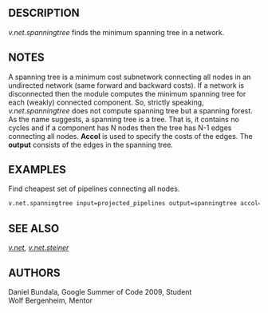 ## DESCRIPTION

*v.net.spanningtree* finds the minimum spanning tree in a network.

## NOTES

A spanning tree is a minimum cost subnetwork connecting all nodes in an
undirected network (same forward and backward costs). If a network is
disconnected then the module computes the minimum spanning tree for each
(weakly) connected component. So, strictly speaking,
*v.net.spanningtree* does not compute spanning tree but a spanning
forest. As the name suggests, a spanning tree is a tree. That is, it
contains no cycles and if a component has N nodes then the tree has N-1
edges connecting all nodes. **Accol** is used to specify the costs of
the edges. The **output** consists of the edges in the spanning tree.

## EXAMPLES

Find cheapest set of pipelines connecting all nodes.

```sh
v.net.spanningtree input=projected_pipelines output=spanningtree accol=cost
```

## SEE ALSO

*[v.net](v.net.md), [v.net.steiner](v.net.steiner.md)*

## AUTHORS

Daniel Bundala, Google Summer of Code 2009, Student  
Wolf Bergenheim, Mentor
